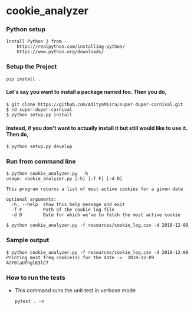 # cookie_analyzer

### Python setup
    Install Python 3 from - 
        https://realpython.com/installing-python/
        https://www.python.org/downloads/

### Setup the Project
```
pip install . 
```

#### Let's say you want to install a package named foo. Then you do,
```
$ git clone https://github.com/AdityaMisra/super-duper-carnival.git  
$ cd super-duper-carnival
$ python setup.py install
```

#### Instead, if you don't want to actually install it but still would like to use it. Then do,
```
$ python setup.py develop
```

### Run from command line
```
$ python cookie_analyzer.py  -h
usage: cookie_analyzer.py [-h] [-f F] [-d D]

This program returns a list of most active cookies for a given date

optional arguments:
  -h, --help  show this help message and exit
  -f F        Path of the cookie log file
  -d D        Date for which we've to fetch the most active cookie
                        
$ python cookie_analyzer.py -f resources/cookie_log.csv -d 2018-12-09
```

### Sample output
```
$ python cookie_analyzer.py -f resources/cookie_log.csv -d 2018-12-09
Printing most freq cookie(s) for the date ->  2018-12-09
AtY0laUfhglK3lC7

```

### How to run the tests
* This command runs the unit test in verbose mode
    ```
    pytest . -v

    ```